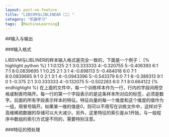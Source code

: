 ```yaml
---
layout: post-no-feature
title: "LIBSVM与LIBLINEAR（二）"
category: "机器学习"
tags:  [MachineLearning]
---
```


##输入与输出

###输入格式

LIBSVM与LIBLINER的样本输入格式是完全一致的，下面是一个例子：
{% highlight python %}
1 1:0.125 2:1 3:0.333333 4:-0.320755 5:-0.406393 6:1 7:1 8:0.0839695 
1 1:0.25 2:1 3:1 4:-0.698113 5:-0.484018 6:0 7:1 8:0.0839695 9:1 
0 2:1 3:1 4:-0.0943396 5:-0.543379 6:0 7:1 8:-0.389313 9:1 
0 1:-0.375 2:1 3:0.333333 4:-0.132075 5:-0.502283 6:0 7:1 8:0.664122
{% endhighlight %}
在上面的文件中，每一个训练样本作为一行，行内的字段间用空格或制表符隔开。每一行的第一个字段表示的是这条样本所对应的标签，必须是数字。后面的所有字段表示样本的特征。特征向量的每一个维度和这个维度的值作为一组，用冒号隔开。如果某一维的值是0，则可以不用写在训练文件中，这样对于高维稀疏数据的存储可以大大减少。另外，这里特征的索引是从1开始，与一般程序中数组的索引方式是不同的，需要特别注意。	

###特征的预处理
  